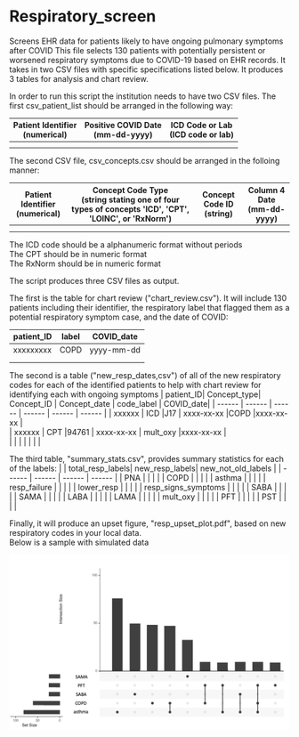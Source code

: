# Respiratory_screen
Screens EHR data for patients likely to have ongoing pulmonary symptoms after COVID
This file selects 130 patients with potentially persistent or worsened respiratory symptoms due to COVID-19 based on EHR records. It takes in two CSV files with specific specifications listed below. It produces 3 tables for analysis and chart review. 

In order to run this script the institution needs to have two CSV files. The first csv_patient_list should be arranged in the following way:

| Patient Identifier <br /> (numerical)	 | Positive COVID Date <br /> (mm-dd-yyyy) | ICD Code or Lab <br />  (ICD code or lab) | 
| ------ | ------ | ------ | 
|  | |  | 
|  |  | | 


The second CSV file, csv_concepts.csv should be arranged in the folloing manner:

| Patient Identifier <br /> (numerical)	| Concept Code Type <br /> (string stating one of four types of concepts 'ICD', 'CPT', 'LOINC', or 'RxNorm') | Concept Code ID <br /> (string)	 | Column 4 Date <br /> (mm-dd-yyyy)  |
| ------ | ------ | ------ | ------ |
|  |  | |  |
|  |  | |  |

The ICD code should be a alphanumeric format without periods  <br /> 
The CPT should be in numeric format  <br /> 
The RxNorm should be in numeric format   <br /> 


The script produces three CSV files as output.

The first is the table for chart review ("chart_review.csv"). It will include 130 patients including their identifier, the respiratory label that flagged them as a potential respiratory symptom case, and the date of COVID: 

| patient_ID| label| COVID_date |
| ------ | ------ | ------ | 
| xxxxxxxxx | COPD | yyyy-mm-dd | 
|  |  | |  
|  |  | |   

The second is a table ("new_resp_dates,csv") of all of the new respiratory codes for each of the identified patients to help with chart review for identifying each with ongoing symptoms
| patient_ID| Concept_type| Concept_ID | Concept_date | code_label | COVID_date|
| ------ | ------ | ------ |  ------ | ------ | ------ | 
| xxxxxx | ICD |J17 | xxxx-xx-xx |COPD |xxxx-xx-xx  |  
| xxxxxx | CPT |94761 | xxxx-xx-xx  | mult_oxy |xxxx-xx-xx  |  
|  |  | |  | |  |  


The third table, "summary_stats.csv", provides summary statistics for each of the labels: 
| | total_resp_labels| new_resp_labels| new_not_old_labels |
| ------ | ------ | ------ | ------ | 
| PNA |  | |  | 
| COPD |  | |  |
| asthma |  | |  | 
| resp_failure |  | |  |
| lower_resp |  | |  | 
| resp_signs_symptoms |  | |  |
| SABA |  | |  | 
| SAMA |  | |  |
| LABA |  | |  | 
| LAMA |  | |  |
| mult_oxy |  | |  | 
| PFT |  | |  |
| PST |  | |  |

Finally, it will produce an upset figure, "resp_upset_plot.pdf",  based on new respiratory codes in your local data. <br />
Below is a sample with simulated data

![Upset](simulated_upset.png)
